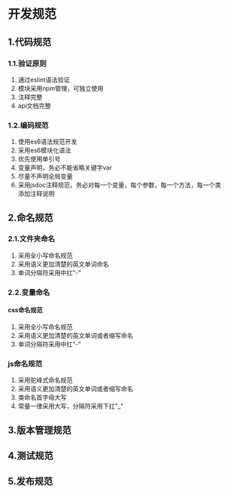 # 开发规范

## 1.代码规范

### 1.1.验证原则

1. 通过eslint语法验证
2. 模块采用npm管理，可独立使用
3. 注释完整
4. api文档完整

### 1.2.编码规范

1. 使用es6语法规范开发
2. 采用es6模块化语法
3. 优先使用单引号
4. 变量声明，务必不能省略关键字var
5. 尽量不声明全局变量
6. 采用jsdoc注释规范，务必对每一个变量，每个参数，每一个方法，每一个类添加注释说明

## 2.命名规范

### 2.1.文件夹命名

1. 采用全小写命名规范
2. 采用语义更加清楚的英文单词命名
3. 单词分隔符采用中扛"-"

### 2.2.变量命名

#### css命名规范

1. 采用全小写命名规范
2. 采用语义更加清楚的英文单词或者缩写命名
3. 单词分隔符采用中扛"-"

### js命名规范

1. 采用驼峰式命名规范
2. 采用语义更加清楚的英文单词或者缩写命名
3. 类命名首字母大写
4. 常量一律采用大写，分隔符采用下扛"_"

## 3.版本管理规范

## 4.测试规范

## 5.发布规范